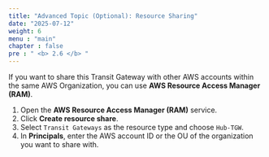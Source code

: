 ```yaml
---
title: "Advanced Topic (Optional): Resource Sharing"
date: "2025-07-12"
weight: 6
menu : "main"
chapter : false
pre : " <b> 2.6 </b> "
---
```


If you want to share this Transit Gateway with other AWS accounts within the same AWS Organization, you can use **AWS Resource Access Manager (RAM)**.

1.  Open the **AWS Resource Access Manager (RAM)** service.
2.  Click **Create resource share**.
3.  Select `Transit Gateways` as the resource type and choose `Hub-TGW`.
4.  In **Principals**, enter the AWS account ID or the OU of the organization you want to share with.

